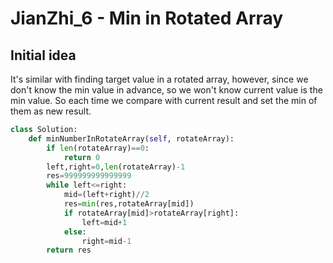 # JianZhi_6 - Min in Rotated Array

## Initial idea
It's similar with finding target value in a rotated array, however, since we don't know the min value in advance, so we won't know current value is the min value. So each time we compare with current result and set the min of them as new result. 
```python
class Solution:
    def minNumberInRotateArray(self, rotateArray):
        if len(rotateArray)==0:
            return 0
        left,right=0,len(rotateArray)-1
        res=999999999999999
        while left<=right:
            mid=(left+right)//2
            res=min(res,rotateArray[mid])
            if rotateArray[mid]>rotateArray[right]:
                left=mid+1
            else:
                right=mid-1
        return res
```